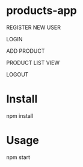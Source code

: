 # products-app

REGISTER NEW USER 

LOGIN 

ADD PRODUCT 

PRODUCT LIST VIEW 

LOGOUT 

# Install
npm install

# Usage
npm start

